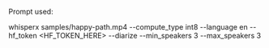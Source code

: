 Prompt used:

whisperx samples/happy-path.mp4 --compute_type int8 --language en --hf_token <HF_TOKEN_HERE> --diarize --min_speakers 3 --max_speakers 3
